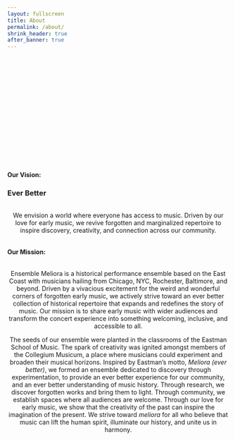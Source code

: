 ```yaml
---
layout: fullscreen
title: About
permalink: /about/
shrink_header: true
after_banner: true
---
```


<div style="height: 15rem;"></div>

#### Our Vision:

### Ever Better

<div style="text-align: center; max-width: 800px; margin: 2rem auto;">
  <p>We envision a world where everyone has access to music. Driven by our love for early music, we revive forgotten and marginalized repertoire to inspire discovery, creativity, and connection across our community. </p>
</div>

#### Our Mission:

<div style="text-align: center; max-width: 800px; margin: 2rem auto;">
  <p>Ensemble Meliora is a historical performance ensemble based on the East Coast with musicians hailing from Chicago, NYC, Rochester, Baltimore, and beyond. Driven by a vivacious excitement for the weird and wonderful corners of forgotten early music, we actively strive toward an ever better collection of historical repertoire that expands and redefines the story of music. Our mission is to share early music with wider audiences and transform the concert experience into something welcoming, inclusive, and accessible to all.
 </p>

  <p>The seeds of our ensemble were planted in the classrooms of the Eastman School of Music. The spark of creativity was ignited amongst members of the Collegium Musicum, a place where musicians could experiment and broaden their musical horizons. Inspired by Eastman’s motto, <em>Meliora (ever better)</em>, we formed an ensemble dedicated to discovery through experimentation, to provide an ever better experience for our community, and an ever better understanding of music history.  Through research, we discover forgotten works and bring them to light. Through community, we establish spaces where all audiences are welcome. Through our love for early music, we show that the creativity of the past can inspire the imagination of the present. We strive toward <em>meliora</em> for all who believe that music can lift the human spirit, illuminate our history, and unite us in harmony. </p>
</div>
